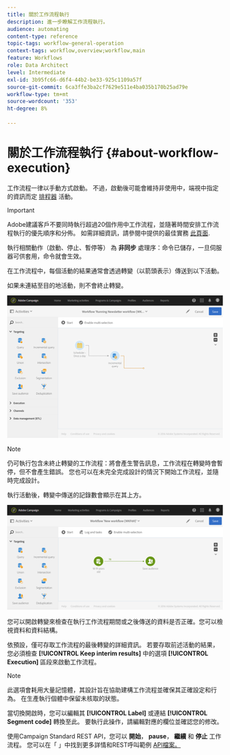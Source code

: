 ```yaml
---
title: 關於工作流程執行
description: 進一步瞭解工作流程執行。
audience: automating
content-type: reference
topic-tags: workflow-general-operation
context-tags: workflow,overview;workflow,main
feature: Workflows
role: Data Architect
level: Intermediate
exl-id: 3b95fc66-d6f4-44b2-be33-925c1109a57f
source-git-commit: 6ca3ffe3ba2cf7629e511e4ba035b170b25ad79e
workflow-type: tm+mt
source-wordcount: '353'
ht-degree: 8%

---
```


# 關於工作流程執行 {#about-workflow-execution}

工作流程一律以手動方式啟動。 不過，啟動後可能會維持非使用中，端視中指定的資訊而定 [排程器](../../automating/using/scheduler.md) 活動。

>[!IMPORTANT]
>
> Adobe建議客戶不要同時執行超過20個作用中工作流程，並隨著時間安排工作流程執行的優先順序和分佈。 如需詳細資訊，請參閱中提供的最佳實務 [此頁面](../../automating/using/best-practices-workflows.md).

執行相關動作（啟動、停止、暫停等） 為 **非同步** 處理序：命令已儲存，一旦伺服器可供套用，命令就會生效。

在工作流程中，每個活動的結果通常會透過轉變（以箭頭表示）傳送到以下活動。

如果未連結至目的地活動，則不會終止轉變。

![](assets/wkf_execution_1.png)

>[!NOTE]
>
>仍可執行包含未終止轉變的工作流程：將會產生警告訊息，工作流程在轉變時會暫停，但不會產生錯誤。 您也可以在未完全完成設計的情況下開始工作流程，並隨時完成設計。

執行活動後，轉變中傳送的記錄數會顯示在其上方。

![](assets/wkf_transition_count.png)

您可以開啟轉變來檢查在執行工作流程期間或之後傳送的資料是否正確。您可以檢視資料和資料結構。

依預設，僅可存取工作流程的最後轉變的詳細資訊。 若要存取前述活動的結果，您必須檢查 **[!UICONTROL Keep interim results]** 中的選項 **[!UICONTROL Execution]** 區段來啟動工作流程。

>[!NOTE]
>
>此選項會耗用大量記憶體，其設計旨在協助建構工作流程並確保其正確設定和行為。 在生產執行個體中保留未核取的狀態。

當切換開啟時，您可以編輯其 **[!UICONTROL Label]** 或連結 **[!UICONTROL Segment code]** 轉換至此。 要執行此操作，請編輯對應的欄位並確認您的修改。

使用Campaign Standard REST API，您可以 **開始**， **pause**， **繼續** 和 **停止** 工作流程。 您可以在「 」中找到更多詳情和REST呼叫範例 [API檔案。](../../api/using/controlling-a-workflow.md)

